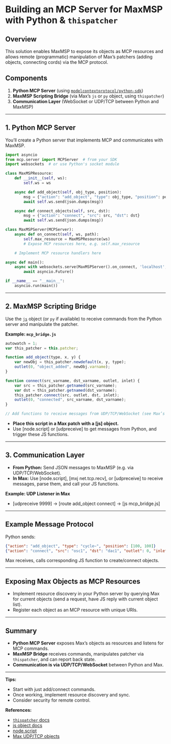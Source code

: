 # Building an MCP Server for MaxMSP with Python & `thispatcher`

## Overview

This solution enables MaxMSP to expose its objects as MCP resources and allows remote (programmatic) manipulation of Max’s patchers (adding objects, connecting cords) via the MCP protocol.

## Components

1. **Python MCP Server** (using [`modelcontextprotocol/python-sdk`](https://github.com/modelcontextprotocol/python-sdk))
2. **MaxMSP Scripting Bridge** (via Max’s `js` or `py` object, using `thispatcher`)
3. **Communication Layer** (WebSocket or UDP/TCP between Python and MaxMSP)

---

## 1. Python MCP Server

You’ll create a Python server that implements MCP and communicates with MaxMSP.

```python name=mcp_max_server.py
import asyncio
from mcp.server import MCPServer  # from your SDK
import websockets  # or use Python's socket module

class MaxMSPResource:
    def __init__(self, ws):
        self.ws = ws

    async def add_object(self, obj_type, position):
        msg = {"action": "add_object", "type": obj_type, "position": position}
        await self.ws.send(json.dumps(msg))

    async def connect_objects(self, src, dst):
        msg = {"action": "connect", "src": src, "dst": dst}
        await self.ws.send(json.dumps(msg))

class MaxMSPServer(MCPServer):
    async def on_connect(self, ws, path):
        self.max_resource = MaxMSPResource(ws)
        # Expose MCP resources here, e.g. self.max_resource

    # Implement MCP resource handlers here

async def main():
    async with websockets.serve(MaxMSPServer().on_connect, 'localhost', 8765):
        await asyncio.Future()

if __name__ == "__main__":
    asyncio.run(main())
```

---

## 2. MaxMSP Scripting Bridge

Use the [`js`](https://docs.cycling74.com/max8/refpages/js) object (or `py` if available) to receive commands from the Python server and manipulate the patcher.

**Example: `mcp_bridge.js`**

```javascript name=mcp_bridge.js
autowatch = 1;
var this_patcher = this.patcher;

function add_object(type, x, y) {
    var newObj = this_patcher.newdefault(x, y, type);
    outlet(0, "object_added", newObj.varname);
}

function connect(src_varname, dst_varname, outlet, inlet) {
    var src = this_patcher.getnamed(src_varname);
    var dst = this_patcher.getnamed(dst_varname);
    this_patcher.connect(src, outlet, dst, inlet);
    outlet(0, "connected", src_varname, dst_varname);
}

// Add functions to receive messages from UDP/TCP/WebSocket (see Max’s [node.script], [mxj net.tcp.recv], [udpreceive], etc.)
```

- **Place this script in a Max patch with a [js] object.**
- Use [node.script] or [udpreceive] to get messages from Python, and trigger these JS functions.

---

## 3. Communication Layer

- **From Python:** Send JSON messages to MaxMSP (e.g. via UDP/TCP/WebSocket).
- **In Max:** Use [node.script], [mxj net.tcp.recv], or [udpreceive] to receive messages, parse them, and call your JS functions.

**Example: UDP Listener in Max**

- [udpreceive 9999] → [route add_object connect] → [js mcp_bridge.js]

---

## Example Message Protocol

Python sends:

```json
{"action": "add_object", "type": "cycle~", "position": [100, 100]}
{"action": "connect", "src": "osc1", "dst": "dac1", "outlet": 0, "inlet": 0}
```

Max receives, calls corresponding JS function to create/connect objects.

---

## Exposing Max Objects as MCP Resources

- Implement resource discovery in your Python server by querying Max for current objects (send a request, have JS reply with current object list).
- Register each object as an MCP resource with unique URIs.

---

## Summary

- **Python MCP Server** exposes Max’s objects as resources and listens for MCP commands.
- **MaxMSP Bridge** receives commands, manipulates patcher via `thispatcher`, and can report back state.
- **Communication is via UDP/TCP/WebSocket** between Python and Max.

---

**Tips:**
- Start with just add/connect commands.
- Once working, implement resource discovery and sync.
- Consider security for remote control.

**References:**
- [`thispatcher` docs](https://docs.cycling74.com/legacy/max8/refpages/Thispatcher)
- [js object docs](https://docs.cycling74.com/max8/refpages/js)
- [node.script](https://docs.cycling74.com/max8/refpages/node.script)
- [Max UDP/TCP objects](https://docs.cycling74.com/max8/vignettes/networking)
